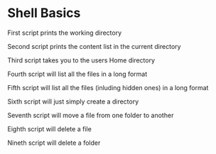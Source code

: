 <h1>Shell Basics</h1>
<p>First script prints the working directory</p>
<p>Second script prints the content list in the current directory</p>
<p>Third script takes you to the users Home directory</p>
<p>Fourth script will list all the files in a long format</p>
<p>Fifth script will list all the files (inluding hidden ones) in a long format</p>
<p>Sixth script will just simply create a directory</p>
<p>Seventh script will move a file from one folder to another</p>	
<p>Eighth script will delete a file</p>
<p>Nineth script will delete a folder</p>
